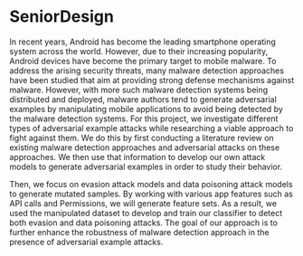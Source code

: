 # SeniorDesign

In recent years, Android has become the leading smartphone operating system across the world. However, due
to their increasing popularity, Android devices have become the primary target to mobile malware.
To address the arising security threats, many malware detection approaches have been studied that aim at
providing strong defense mechanisms against malware. However, with more such malware detection systems
being distributed and deployed, malware authors tend to generate adversarial examples by manipulating
mobile applications to avoid being detected by the malware detection systems.
For this project, we investigate different types of adversarial example attacks while researching a viable
approach to fight against them. We do this by first conducting a literature review on existing malware detection
approaches and adversarial attacks on these approaches. We then use that information to develop our own
attack models to generate adversarial examples in order to study their behavior.

Then, we focus on evasion attack models and data poisoning attack models to generate mutated samples. By
working with various app features such as API calls and Permissions, we will generate feature sets.
As a result, we used the manipulated dataset to develop and train our classifier to detect both evasion and data
poisoning attacks. The goal of our approach is to further enhance the robustness of malware detection
approach in the presence of adversarial example attacks.
